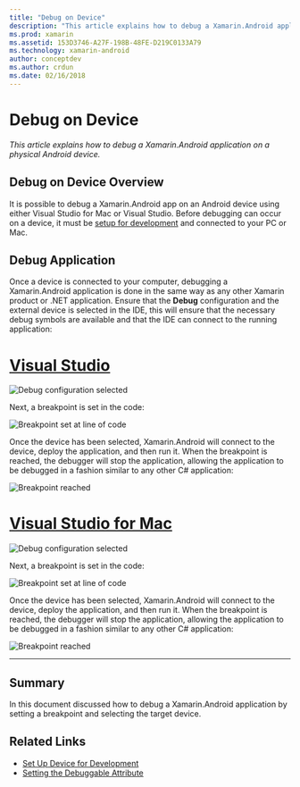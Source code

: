 ```yaml
---
title: "Debug on Device"
description: "This article explains how to debug a Xamarin.Android application on a physical Android device."
ms.prod: xamarin
ms.assetid: 153D3746-A27F-198B-48FE-D219C0133A79
ms.technology: xamarin-android
author: conceptdev
ms.author: crdun
ms.date: 02/16/2018
---
```


# Debug on Device

_This article explains how to debug a Xamarin.Android application on a physical Android device._

## Debug on Device Overview

It is possible to debug a Xamarin.Android app on an Android device using
either Visual Studio for Mac or Visual Studio. Before debugging can
occur on a device, it must be
[setup for development](~/android/get-started/installation/set-up-device-for-development.md)
and connected to your PC or Mac.


## Debug Application

Once a device is connected to your computer, debugging a 
Xamarin.Android application is done in the same way as any other 
Xamarin product or .NET application. Ensure that the **Debug** 
configuration and the external device is selected in the IDE, this will 
ensure that the necessary debug symbols are available and that the IDE 
can connect to the running application: 

# [Visual Studio](#tab/windows)

![Debug configuration selected](debug-on-device-images/image1-vs.png)

Next, a breakpoint is set in the code:

![Breakpoint set at line of code](debug-on-device-images/image2-vs.png)

Once the device has been selected, Xamarin.Android will connect to the 
device, deploy the application, and then run it. When the breakpoint is 
reached, the debugger will stop the application, allowing the 
application to be debugged in a fashion similar to any other C# 
application: 

![Breakpoint reached](debug-on-device-images/image3-vs.png)

# [Visual Studio for Mac](#tab/macos)

![Debug configuration selected](debug-on-device-images/image1-xs.png)

Next, a breakpoint is set in the code:

![Breakpoint set at line of code](debug-on-device-images/image2-xs.png)

Once the device has been selected, Xamarin.Android will connect to the 
device, deploy the application, and then run it. When the breakpoint is 
reached, the debugger will stop the application, allowing the 
application to be debugged in a fashion similar to any other C# 
application: 

![Breakpoint reached](debug-on-device-images/image3-xs.png)

-----



## Summary

In this document discussed how to debug a Xamarin.Android
application by setting a breakpoint and selecting the target
device.


## Related Links

- [Set Up Device for Development](~/android/get-started/installation/set-up-device-for-development.md)
- [Setting the Debuggable Attribute](~/android/deploy-test/debuggable-attribute.md)
